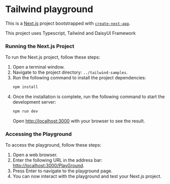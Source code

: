 # Tailwind playground
This is a [Next.js](https://nextjs.org) project bootstrapped with [`create-next-app`](https://nextjs.org/docs/app/api-reference/cli/create-next-app).

This project uses Typescript, Tailwind and DaisyUI Framework

### Running the Next.js Project

To run the Next.js project, follow these steps:

1. Open a terminal window.
2. Navigate to the project directory: `../tailwind-samples`.
3. Run the following command to install the project dependencies:
    ```bash
    npm install
    ```
4. Once the installation is complete, run the following command to start the development server:
    ```bash
    npm run dev
    ```
    Open [http://localhost:3000](http://localhost:3000) with your browser to see the result.

### Accessing the Playground

To access the playground, follow these steps:

1. Open a web browser.
2. Enter the following URL in the address bar: [http://localhost:3000/PlayGround](http://localhost:3000/PlayGround).
3. Press Enter to navigate to the playground page.
4. You can now interact with the playground and test your Next.js project.
